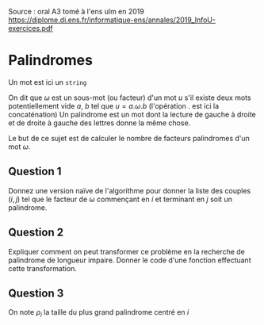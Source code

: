 
Source : oral A3 tomé à l'ens ulm en 2019 https://diplome.di.ens.fr/informatique-ens/annales/2019_InfoU-exercices.pdf

# Palindromes
Un mot est ici un `string`

On dit que $\omega$ est un sous-mot (ou facteur) d'un mot $u$ s'il existe deux mots potentiellement vide $a$, $b$ tel que $u=a.\omega.b$ (l'opération $.$ est ici la concaténation)
Un palindrome est un mot dont la lecture de gauche à droite et de droite à gauche des lettres donne la même chose.

Le but de ce sujet est de calculer le nombre de facteurs palindromes d'un mot $\omega$.
## Question 1

Donnez une version naïve de l'algorithme pour donner la liste des couples $(i,j)$ tel que le facteur de $\omega$ commençant en $i$ et terminant en $j$ soit un palindrome. 

## Question 2
Expliquer comment on peut transformer ce problème en la recherche de palindrome de longueur impaire. Donner le code d'une fonction effectuant cette transformation.

## Question 3
On note $\rho_i$ la taille du plus grand palindrome centré en $i$
<!--stackedit_data:
eyJoaXN0b3J5IjpbODkzNjkyNzIzLDEwODI0MTE1MDZdfQ==
-->
